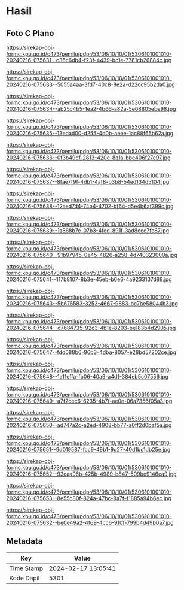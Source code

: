 # Hasil

## Foto C Plano

https://sirekap-obj-formc.kpu.go.id/c473/pemilu/pdpr/53/06/10/10/01/5306101001010-20240216-075631--c36c6db4-f23f-4439-bc1e-7781cb26884c.jpg

https://sirekap-obj-formc.kpu.go.id/c473/pemilu/pdpr/53/06/10/10/01/5306101001010-20240216-075633--5055a4aa-3fd7-40c8-8e2a-d22cc95b2da0.jpg

https://sirekap-obj-formc.kpu.go.id/c473/pemilu/pdpr/53/06/10/10/01/5306101001010-20240216-075634--ab25c4b5-1ea2-4b66-a82a-5e08805ebe98.jpg

https://sirekap-obj-formc.kpu.go.id/c473/pemilu/pdpr/53/06/10/10/01/5306101001010-20240216-075635--13edad00-d255-4d0b-aeee-1ac88f65b62a.jpg

https://sirekap-obj-formc.kpu.go.id/c473/pemilu/pdpr/53/06/10/10/01/5306101001010-20240216-075636--0f3b49df-2813-420e-8a1a-bbe406f27e97.jpg

https://sirekap-obj-formc.kpu.go.id/c473/pemilu/pdpr/53/06/10/10/01/5306101001010-20240216-075637--8fae7f9f-4db1-4af8-b3b8-54ed134d5104.jpg

https://sirekap-obj-formc.kpu.go.id/c473/pemilu/pdpr/53/06/10/10/01/5306101001010-20240216-075638--12aed7d4-74b4-4702-bf64-d5e4b6af399c.jpg

https://sirekap-obj-formc.kpu.go.id/c473/pemilu/pdpr/53/06/10/10/01/5306101001010-20240216-075639--1a868b7e-07b3-4fed-891f-3ad8cee7fe87.jpg

https://sirekap-obj-formc.kpu.go.id/c473/pemilu/pdpr/53/06/10/10/01/5306101001010-20240216-075640--91b97945-0e45-4826-a258-4d740323000a.jpg

https://sirekap-obj-formc.kpu.go.id/c473/pemilu/pdpr/53/06/10/10/01/5306101001010-20240216-075641--117b8107-8b3e-45eb-b6e6-4a9233137d88.jpg

https://sirekap-obj-formc.kpu.go.id/c473/pemilu/pdpr/53/06/10/10/01/5306101001010-20240216-075643--5b676583-3253-4667-9883-bc7be58044b3.jpg

https://sirekap-obj-formc.kpu.go.id/c473/pemilu/pdpr/53/06/10/10/01/5306101001010-20240216-075644--d7684735-92c3-4b1e-8203-be183b4d2905.jpg

https://sirekap-obj-formc.kpu.go.id/c473/pemilu/pdpr/53/06/10/10/01/5306101001010-20240216-075647--fdd088b6-96b3-4dba-8057-e28bd57202ce.jpg

https://sirekap-obj-formc.kpu.go.id/c473/pemilu/pdpr/53/06/10/10/01/5306101001010-20240216-075648--1a11effa-fb06-40a6-a4d1-384eb5c07556.jpg

https://sirekap-obj-formc.kpu.go.id/c473/pemilu/pdpr/53/06/10/10/01/5306101001010-20240216-075649--a7f2cec6-6235-4b7f-ae0e-06a7356f05a3.jpg

https://sirekap-obj-formc.kpu.go.id/c473/pemilu/pdpr/53/06/10/10/01/5306101001010-20240216-075650--ad747a2c-a2ed-4908-bb77-a0ff2d0baf5a.jpg

https://sirekap-obj-formc.kpu.go.id/c473/pemilu/pdpr/53/06/10/10/01/5306101001010-20240216-075651--9d019587-fcc9-49b1-9d27-40d1bc1db25e.jpg

https://sirekap-obj-formc.kpu.go.id/c473/pemilu/pdpr/53/06/10/10/01/5306101001010-20240216-075652--93caa96b-425b-4989-b847-509be9146ca9.jpg

https://sirekap-obj-formc.kpu.go.id/c473/pemilu/pdpr/53/06/10/10/01/5306101001010-20240216-075653--8e55c80f-824a-47bc-8a7f-f1885a94b6ec.jpg

https://sirekap-obj-formc.kpu.go.id/c473/pemilu/pdpr/53/06/10/10/01/5306101001010-20240216-075632--be0e49a2-4f69-4cc6-910f-799b4d49b0a7.jpg


## Metadata

| Key        | Value               |
| ---------- | ------------------- |
| Time Stamp | 2024-02-17 13:05:41 |
| Kode Dapil | 5301                |



